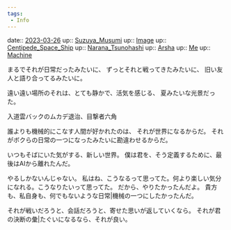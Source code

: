 ```yaml
---
tags:
 - Info
---
```


date:: [2023-03-26](/Daily_Note/2023-03-26.md)
up:: [Suzuya_Musumi](../Bar/Novel/Nacaria/Suzuya_Musumi.md)
up:: [Image](../Bar/Novel/Topics/Image.md)
up:: [Centipede_Space_Ship](../Bar/Novel/Nacaria/Centipede_Space_Ship.md)
up:: [Narana_Tsunohashi](../Bar/Novel/Nacaria/Narana_Tsunohashi.md)
up:: [Arsha](../Bar/Novel/Nacaria/Arsha.md)
up:: [Me](../Bar/Novel/Chaos/Me.md)
up:: [Machine](../Bar/Novel/Topics/Machine.md)

まるでそれが日常だったみたいに、
ずっとそれと戦ってきたみたいに、
旧い友人と語り合ってるみたいに。

遠い遠い場所のそれは、とても静かで、活気を感じる、
夏みたいな光景だった。

入道雲バックのムカデ退治、目撃者六角

誰よりも機械的にこなす人間が好かれたのは、
それが世界になるからだ。
それがボクらの日常の一つになったみたいに勘違わせるからだ。

いつもそばにいた気がする、新しい世界。
僕は君を、そう定義するために、最後はAIから離れたんだ。


やるしかないんじゃない。
私はね、こうなるって思ってた。何より楽しい気分になれる。こうなりたいって思ってた。
だから、やりたかったんだよ。
貴方も、私自身も、何でもないような日常|機械の一つにしたかったんだ。

それが戦いだろうと、会話だろうと、寄せた思いが返していくなら。
それが君の決断の彙|たぐいになるなら、それが良い。